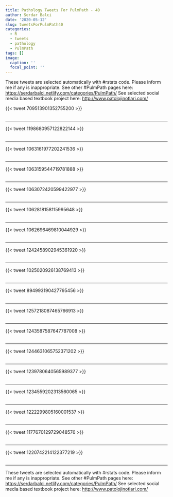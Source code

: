 ```yaml
---
title: Pathology Tweets For PulmPath - 40
author: Serdar Balci
date: '2020-05-12'
slug: tweetsForPulmPath40
categories:
  - R
  - tweets
  - pathology
  - PulmPath
tags: []
image:
  caption: ''
  focal_point: ''
---
```



These tweets are selected automatically with #rstats code. Please inform me if any is inappropriate.
See other #PulmPath pages here: https://serdarbalci.netlify.com/categories/PulmPath/ 
See selected social media based textbook project here: http://www.patolojinotlari.com/

{{< tweet 709513901352755200 >}}
<br>
<br>
<hr>
{{< tweet 1198680957122822144 >}}
<br>
<br>
<hr>
{{< tweet 1063161977202241536 >}}
<br>
<br>
<hr>
{{< tweet 1063159544719781888 >}}
<br>
<br>
<hr>
{{< tweet 1063072420599422977 >}}
<br>
<br>
<hr>
{{< tweet 1062818158115995648 >}}
<br>
<br>
<hr>
{{< tweet 1062696469810044929 >}}
<br>
<br>
<hr>
{{< tweet 1242458902945361920 >}}
<br>
<br>
<hr>
{{< tweet 1025020926138769413 >}}
<br>
<br>
<hr>
{{< tweet 894993190427795456 >}}
<br>
<br>
<hr>
{{< tweet 1257218087465766913 >}}
<br>
<br>
<hr>
{{< tweet 1243587587647787008 >}}
<br>
<br>
<hr>
{{< tweet 1244631065752371202 >}}
<br>
<br>
<hr>
{{< tweet 1239780640565989377 >}}
<br>
<br>
<hr>
{{< tweet 1234559202313560065 >}}
<br>
<br>
<hr>
{{< tweet 1222299805160001537 >}}
<br>
<br>
<hr>
{{< tweet 1177670129729048576 >}}
<br>
<br>
<hr>
{{< tweet 1220742214122377219 >}}
<br>
<br>
<hr>


These tweets are selected automatically with #rstats code. Please inform me if any is inappropriate.
See other #PulmPath pages here: https://serdarbalci.netlify.com/categories/PulmPath/ 
See selected social media based textbook project here: http://www.patolojinotlari.com/
